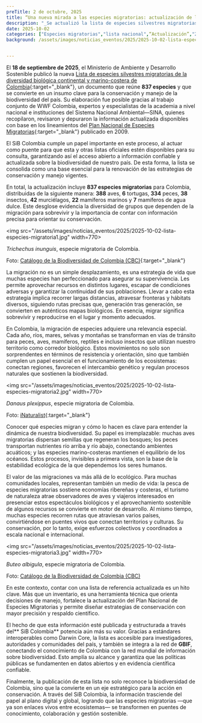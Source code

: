 ```yaml
---
preTitle: 2 de octubre, 2025
title: “Una nueva mirada a las especies migratorias: actualización de la lista nacional”
description: "_Se actualizó la lista de especies silvestres migratorias de la diversidad biológica continental y marino-costera de Colombia, un insumo clave para la conservación de especies en el territorio nacional._"
date: 2025-10-02
categories: ["Especies migratorias","lista nacional",“Actualización”,"2025"]
background: /assets/images/noticias_eventos/2025/2025-10-02-lista-especies-migratorias.jpg


---
```


El **18 de septiembre de 2025**, el Ministerio de Ambiente y Desarrollo Sostenible publicó la nueva [Lista de especies silvestres migratorias de la diversidad biológica continental y marino-costera de Colombia](https://ipt.biodiversidad.co/sib/resource?r=mads_especiesmigratorias){:target="_blank"}, un documento que reúne **837 especies** y que se convierte en un insumo clave para la conservación y manejo de la biodiversidad  del país.  Su elaboración fue posible gracias al trabajo conjunto de WWF Colombia, expertos y especialistas de la academia a nivel nacional e instituciones del Sistema Nacional Ambiental—SINA, quienes recopilaron, revisaron y depuraron la información actualizada disponibles con base en los lineamientos del [Plan Nacional de Especies Migratorias](https://www.minambiente.gov.co/wp-content/uploads/2021/10/Plan-Nacional-de-Especies-Migratorias.pdf){:target="_blank"} publicado en 2009.

El SiB Colombia cumple un papel importante en este proceso, al actuar como puente para que esta y otras listas oficiales estén disponibles para su consulta, garantizando así el acceso abierto a información confiable y actualizada sobre la biodiversidad de nuestro país. De esta forma, la lista se consolida como una base esencial para la renovación de las estrategias de conservación y manejo vigentes.

En total, la actualización incluye **837 especies migratorias** para Colombia, distribuidas de la siguiente manera: **388** aves, **6** tortugas, **334** peces, **38** insectos, **42** murciélagos, **22** mamíferos marinos y **7** mamíferos de agua dulce. Este desglose evidencia la diversidad de grupos que dependen de la migración para sobrevivir y la importancia de contar con información precisa para orientar su conservación.

&lt;img src="/assets/images/noticias_eventos/2025/2025-10-02-lista-especies-migratoria1.jpg" width=770> 

*Trichechus inunguis*, especie migratoria de Colombia.

Foto: [Catálogo de la Biodiversidad de Colombia (CBC)]( https://catalogo.biodiversidad.co/file/59ae25ff1582a31515e97082/summary){:target="_blank"}

La migración no es un simple desplazamiento, es una estrategia de vida que muchas especies han perfeccionado para asegurar su supervivencia. Les permite aprovechar recursos en distintos lugares, escapar de condiciones adversas y garantizar la continuidad de sus poblaciones. Llevar a cabo esta estrategia implica recorrer largas distancias, atravesar fronteras y hábitats diversos, siguiendo rutas precisas que, generación tras generación, se convierten en auténticos mapas biológicos. En esencia, migrar significa sobrevivir y reproducirse en el lugar y momento adecuados.

En Colombia, la migración de especies adquiere una relevancia especial. Cada año, ríos, mares, selvas y montañas se transforman en vías de tránsito para peces, aves, mamíferos, reptiles e incluso insectos que utilizan nuestro territorio como corredor biológico. Estos movimientos no solo son sorprendentes en términos de resistencia y orientación, sino que también cumplen un papel esencial en el funcionamiento de los ecosistemas: conectan regiones, favorecen el intercambio genético y regulan procesos naturales que sostienen la biodiversidad.

&lt;img src="/assets/images/noticias_eventos/2025/2025-10-02-lista-especies-migratoria2.jpg" width=770> 

*Danaus plexippus*, especie migratoria de Colombia.

Foto: [iNaturalist](https://www.inaturalist.org/observations/318062934){:target="_blank"}

Conocer qué especies migran y cómo lo  hacen es clave para entender la dinámica de nuestra biodiversidad. Su papel es irremplazable: muchas aves migratorias dispersan semillas que regeneran los bosques; los peces transportan nutrientes río arriba y río abajo, conectando ambientes acuáticos; y las especies marino-costeras mantienen el equilibrio de los océanos. Estos procesos, invisibles a primera vista, son la base de la estabilidad ecológica de la que dependemos los seres humanos.

El valor de las migraciones va más allá de lo ecológico. Para muchas comunidades locales, representan también un medio de vida: la pesca de especies migratorias sostiene economías ribereñas y costeras, el turismo de naturaleza atrae observadores de aves y viajeros interesados en presenciar estos espectáculos biológicos y el aprovechamiento sostenible de algunos recursos se convierte en motor de desarrollo. Al mismo tiempo, muchas especies recorren rutas que atraviesan varios países, convirtiéndose en puentes vivos que conectan territorios y culturas. Su conservación, por lo tanto, exige esfuerzos colectivos y coordinados a escala nacional e internacional.

&lt;img src="/assets/images/noticias_eventos/2025/2025-10-02-lista-especies-migratoria3.jpg" width=770> 

*Buteo albigula*, especie migratoria de Colombia.

Foto: [Catálogo de la Biodiversidad de Colombia (CBC)](https://catalogo.biodiversidad.co/file/56e7804983c45700544e405d/summary)

En este contexto, contar con una lista de referencia actualizada es un hito clave. Más que un inventario, es una herramienta técnica que orienta decisiones de manejo, fortalece la actualización del Plan Nacional de Especies Migratorias y permite diseñar estrategias de conservación con mayor precisión y respaldo científico.

El hecho de que esta información esté publicada y estructurada a través del** SiB Colombia** potencia aún más su valor. Gracias a estándares interoperables como Darwin Core, la lista es accesible para investigadores, autoridades y comunidades del país, y también  se integra a la red de **GBIF**, conectando el conocimiento de Colombia con la red mundial de información sobre biodiversidad. Esto amplía su alcance y garantiza que las políticas públicas se fundamenten en datos abiertos y en evidencia científica confiable.

Finalmente, la publicación de esta lista no solo reconoce la biodiversidad de Colombia, sino que la convierte en un eje estratégico para la acción en conservación. A través del SiB Colombia, la información trasciende del papel al plano digital y global, logrando que las especies migratorias —que ya son enlaces vivos entre ecosistemas— se transformen en puentes de conocimiento, colaboración y gestión sostenible.
